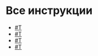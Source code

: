 # Все инструкции

- [#T](create_manage_database.md)
- [#T](schema.md)
- [#T](connect.md)
- [#T](crud.md)